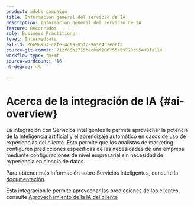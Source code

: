 ```yaml
---
product: adobe campaign
title: Información general del servicio de IA
description: Información general del servicio de IA
feature: Recorridos
role: Business Practitioner
level: Intermediate
exl-id: 2b6989b3-cefe-4ca9-85fc-961a437edef3
source-git-commit: 712f66b2715bac0af206755e59728c95499fa110
workflow-type: tm+mt
source-wordcount: '86'
ht-degree: 4%

---
```


# Acerca de la integración de IA {#ai-overview}

La integración con Servicios inteligentes le permite aprovechar la potencia de la inteligencia artificial y el aprendizaje automático en casos de uso de experiencias del cliente. Esto permite que los analistas de marketing configuren predicciones específicas de las necesidades de una empresa mediante configuraciones de nivel empresarial sin necesidad de experiencia en ciencia de datos.

Para obtener más información sobre Servicios inteligentes, consulte la [documentación](https://docs.adobe.com/content/help/en/experience-platform/intelligent-services/home.html).

Esta integración le permite aprovechar las predicciones de los clientes, consulte [Aprovechamiento de la IA del cliente](../ai-services/leveraging-customer-ai.md)

<!--* fatigue scores, see [Leveraging Journey AI](../ai-services/leveraging-fatigue-scores.md)-->
